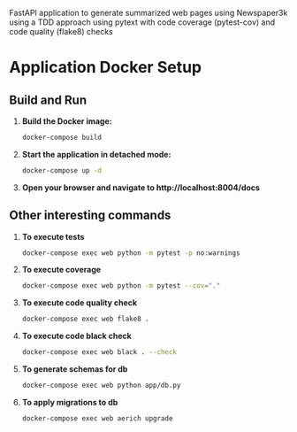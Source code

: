 FastAPI application to generate summarized web pages using Newspaper3k using a TDD approach using pytext with code coverage (pytest-cov) and code quality (flake8) checks
# Application Docker Setup

## Build and Run

1. **Build the Docker image:**

   ```bash
   docker-compose build
   ```

2. **Start the application in detached mode:**
    ```bash
    docker-compose up -d
    ```

3. **Open your browser and navigate to http://localhost:8004/docs**

## Other interesting commands
1. **To execute tests**
    ```bash
    docker-compose exec web python -m pytest -p no:warnings
    ```

2. **To execute coverage**
    ```bash
    docker-compose exec web python -m pytest --cov="."
    ```

3. **To execute code quality check**
    ```bash
    docker-compose exec web flake8 .
    ```

4. **To execute code black check**
    ```bash
    docker-compose exec web black . --check
    ```

5. **To generate schemas for db**
    ```bash
    docker-compose exec web python app/db.py
    ```

6. **To apply migrations to db**
    ```bash
    docker-compose exec web aerich upgrade
    ```